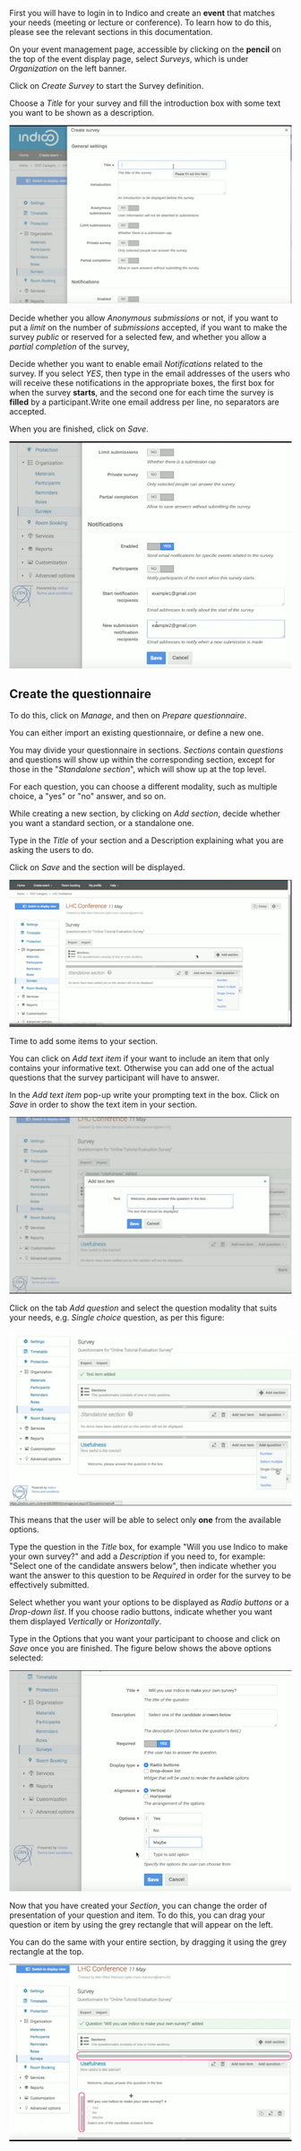 First you will have to login in to Indico and create an **event** that matches your needs (meeting or lecture or conference). To learn how to do this, please see the relevant sections in this documentation.

On your event management page, accessible by clicking on the **pencil** on the top of the event display page, select _Surveys_, which is under _Organization_ on the left banner.

Click on _Create Survey_ to start the Survey definition.

Choose a _Title_ for your survey and fill the introduction box with some text you want to be shown as a description.

![](/assets/survey_create_1.png)

Decide whether you allow _Anonymous submissions_ or not,
if you want to put a _limit_ on the number of _submissions_ accepted,
if you want to make the survey _public_ or reserved for a selected few,
and whether you allow a _partial completion_ of the survey,

Decide whether you want to enable email _Notifications_ related to the survey.
If you select _YES_, then type in the email addresses of the users who will receive these notifications in the appropriate boxes, the first box for when the survey **starts**, and the second one for each time the survey is **filled** by a participant.Write one email address per line, no separators are accepted.

When you are finished, click on _Save_.

![](/assets/survey_create_2.png)

## Create the questionnaire

To do this, click on _Manage_, and then on _Prepare questionnaire_.

You can either import an existing questionnaire, or define a new one.

You may  divide your questionnaire in sections. _Sections_ contain
_questions_ and questions will show up within the corresponding section, except for those in the "_Standalone section_", which will show up at the top level.

For each question, you can choose a different modality, such as multiple choice, a "yes" or "no" answer, and so on.

While creating a new section, by clicking on _Add section_, decide whether you want a standard section, or a standalone one.

Type in the _Title_ of your section and a Description explaining what you are asking the users to do.

Click on _Save_ and the section will be displayed.


![](/assets/survey_questionnaire_1.png)


Time to add some items to your section.

You can click on _Add text item_ if your want to include an item that only contains your informative text.
Otherwise you can add one of the actual questions that the survey participant will have to answer.

In the _Add text item_ pop-up write your prompting text in the box. Click on _Save_ in order to show the text item in your section.

![](/assets/survey_questionnaire_2.png)

Click on the tab _Add question_ and select the question modality that suits your needs, e.g. _Single choice_ question, as per this figure:

![](/assets/survey_questionnaire_3.png)

This means that the user will be able to select only **one** from the available options.

Type the question in the _Title_ box, for example "Will you use Indico to make your own survey?" and add a _Description_ if you need to, for example: "Select one of the candidate answers below", then indicate whether you want the answer to this question to be _Required_ in order for the survey to be effectively submitted.

Select whether you want your options to be displayed as _Radio buttons_ or a _Drop-down list_.
If you choose radio buttons, indicate whether you want them displayed _Vertically_ or _Horizontally_.

Type in the Options that you want your participant to choose and click on _Save_ once you are finished. The figure below shows the above options selected:

![](/assets/survey_questionnaire_4.png)

Now that you have created your _Section_, you can change the order of presentation of your question and item. To do this, you can drag your question or item by using the grey rectangle that will appear on the left.

You can do the same with your entire section, by dragging it using the grey rectangle at the top.

![](/assets/survey_sections.png)
